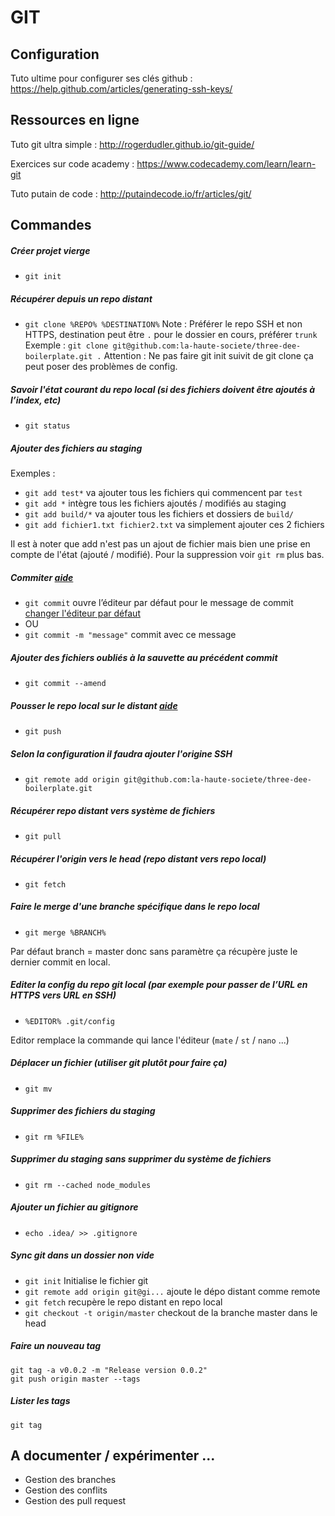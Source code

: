 # GIT


## Configuration

Tuto ultime pour configurer ses clés github :
https://help.github.com/articles/generating-ssh-keys/


## Ressources en ligne

Tuto git ultra simple :
http://rogerdudler.github.io/git-guide/

Exercices sur code academy :
https://www.codecademy.com/learn/learn-git

Tuto putain de code :
http://putaindecode.io/fr/articles/git/


## Commandes

##### Créer projet vierge
- `git init`


##### Récupérer depuis un repo distant
- `git clone %REPO% %DESTINATION%`
Note : Préférer le repo SSH et non HTTPS, destination peut être `.` pour le dossier en cours, préférer `trunk`
Exemple : `git clone git@github.com:la-haute-societe/three-dee-boilerplate.git .`
Attention : Ne pas faire git init suivit de git clone ça peut poser des problèmes de config.


##### Savoir l'état courant du repo local (si des fichiers doivent être ajoutés à l’index, etc)
- `git status`


##### Ajouter des fichiers au staging
Exemples :
- `git add test*` va ajouter tous les fichiers qui commencent par `test`
- `git add *` intègre tous les fichiers ajoutés / modifiés au staging
- `git add build/*` va ajouter tous les fichiers et dossiers de `build/`
- `git add fichier1.txt fichier2.txt` va simplement ajouter ces 2 fichiers

Il est à noter que add n'est pas un ajout de fichier mais bien une prise en compte de l'état (ajouté / modifié).
Pour la suppression voir `git rm` plus bas.


##### Commiter [aide](http://git-scm.com/docs/git-commit)
- `git commit` ouvre l’éditeur par défaut pour le message de commit [changer l'éditeur par défaut](https://help.github.com/articles/associating-text-editors-with-git/)
- OU
- `git commit -m "message"` commit avec ce message


##### Ajouter des fichiers oubliés à la sauvette au précédent commit
- `git commit --amend`


##### Pousser le repo local sur le distant [aide](https://help.github.com/articles/pushing-to-a-remote/)
- `git push`


##### Selon la configuration il faudra ajouter l'origine SSH
- `git remote add origin git@github.com:la-haute-societe/three-dee-boilerplate.git`


##### Récupérer repo distant vers système de fichiers
- `git pull`


##### Récupérer l'origin vers le head (repo distant vers repo local)
- `git fetch`


##### Faire le merge d'une branche spécifique dans le repo local
- `git merge %BRANCH%`

Par défaut branch = master donc sans paramètre ça récupère juste le dernier commit en local.


##### Editer la config du repo git local (par exemple pour passer de l’URL en HTTPS vers URL en SSH)
- `%EDITOR% .git/config`

Editor remplace la commande qui lance l'éditeur (`mate` / `st` / `nano` ...)


##### Déplacer un fichier (utiliser git plutôt pour faire ça)
- `git mv`


##### Supprimer des fichiers du staging
- `git rm %FILE%`


##### Supprimer du staging sans supprimer du système de fichiers
- `git rm --cached node_modules`


##### Ajouter un fichier au gitignore
- `echo .idea/ >> .gitignore`


##### Sync git dans un dossier non vide
- `git init` Initialise le fichier git
- `git remote add origin git@gi...` ajoute le dépo distant comme remote
- `git fetch` recupère le repo distant en repo local
- `git checkout -t origin/master` checkout de la branche master dans le head

##### Faire un nouveau tag
```
git tag -a v0.0.2 -m "Release version 0.0.2"
git push origin master --tags
```

##### Lister les tags
```git tag```


## A documenter / expérimenter ...
- Gestion des branches
- Gestion des conflits
- Gestion des pull request